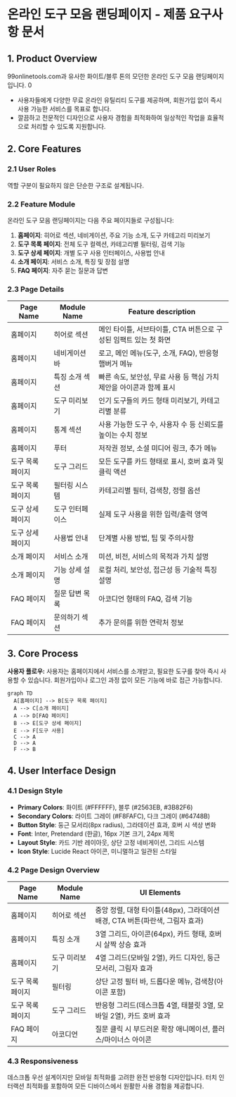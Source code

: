 # 온라인 도구 모음 랜딩페이지 - 제품 요구사항 문서

## 1. Product Overview
99onlinetools.com과 유사한 화이트/블루 톤의 모던한 온라인 도구 모음 랜딩페이지입니다. <mcreference link="https://99onlinetools.com/" index="0">0</mcreference>
- 사용자들에게 다양한 무료 온라인 유틸리티 도구를 제공하며, 회원가입 없이 즉시 사용 가능한 서비스를 목표로 합니다.
- 깔끔하고 전문적인 디자인으로 사용자 경험을 최적화하여 일상적인 작업을 효율적으로 처리할 수 있도록 지원합니다.

## 2. Core Features

### 2.1 User Roles
역할 구분이 필요하지 않은 단순한 구조로 설계됩니다.

### 2.2 Feature Module
온라인 도구 모음 랜딩페이지는 다음 주요 페이지들로 구성됩니다:
1. **홈페이지**: 히어로 섹션, 네비게이션, 주요 기능 소개, 도구 카테고리 미리보기
2. **도구 목록 페이지**: 전체 도구 컬렉션, 카테고리별 필터링, 검색 기능
3. **도구 상세 페이지**: 개별 도구 사용 인터페이스, 사용법 안내
4. **소개 페이지**: 서비스 소개, 특징 및 장점 설명
5. **FAQ 페이지**: 자주 묻는 질문과 답변

### 2.3 Page Details

| Page Name | Module Name | Feature description |
|-----------|-------------|---------------------|
| 홈페이지 | 히어로 섹션 | 메인 타이틀, 서브타이틀, CTA 버튼으로 구성된 임팩트 있는 첫 화면 |
| 홈페이지 | 네비게이션 바 | 로고, 메인 메뉴(도구, 소개, FAQ), 반응형 햄버거 메뉴 |
| 홈페이지 | 특징 소개 섹션 | 빠른 속도, 보안성, 무료 사용 등 핵심 가치 제안을 아이콘과 함께 표시 |
| 홈페이지 | 도구 미리보기 | 인기 도구들의 카드 형태 미리보기, 카테고리별 분류 |
| 홈페이지 | 통계 섹션 | 사용 가능한 도구 수, 사용자 수 등 신뢰도를 높이는 수치 정보 |
| 홈페이지 | 푸터 | 저작권 정보, 소셜 미디어 링크, 추가 메뉴 |
| 도구 목록 페이지 | 도구 그리드 | 모든 도구를 카드 형태로 표시, 호버 효과 및 클릭 액션 |
| 도구 목록 페이지 | 필터링 시스템 | 카테고리별 필터, 검색창, 정렬 옵션 |
| 도구 상세 페이지 | 도구 인터페이스 | 실제 도구 사용을 위한 입력/출력 영역 |
| 도구 상세 페이지 | 사용법 안내 | 단계별 사용 방법, 팁 및 주의사항 |
| 소개 페이지 | 서비스 소개 | 미션, 비전, 서비스의 목적과 가치 설명 |
| 소개 페이지 | 기능 상세 설명 | 로컬 처리, 보안성, 접근성 등 기술적 특징 설명 |
| FAQ 페이지 | 질문 답변 목록 | 아코디언 형태의 FAQ, 검색 기능 |
| FAQ 페이지 | 문의하기 섹션 | 추가 문의를 위한 연락처 정보 |

## 3. Core Process

**사용자 플로우:**
사용자는 홈페이지에서 서비스를 소개받고, 필요한 도구를 찾아 즉시 사용할 수 있습니다. 회원가입이나 로그인 과정 없이 모든 기능에 바로 접근 가능합니다.

```mermaid
graph TD
  A[홈페이지] --> B[도구 목록 페이지]
  A --> C[소개 페이지]
  A --> D[FAQ 페이지]
  B --> E[도구 상세 페이지]
  E --> F[도구 사용]
  C --> A
  D --> A
  F --> B
```

## 4. User Interface Design

### 4.1 Design Style
- **Primary Colors**: 화이트 (#FFFFFF), 블루 (#2563EB, #3B82F6)
- **Secondary Colors**: 라이트 그레이 (#F8FAFC), 다크 그레이 (#64748B)
- **Button Style**: 둥근 모서리(8px radius), 그라데이션 효과, 호버 시 색상 변화
- **Font**: Inter, Pretendard (한글), 16px 기본 크기, 24px 제목
- **Layout Style**: 카드 기반 레이아웃, 상단 고정 네비게이션, 그리드 시스템
- **Icon Style**: Lucide React 아이콘, 미니멀하고 일관된 스타일

### 4.2 Page Design Overview

| Page Name | Module Name | UI Elements |
|-----------|-------------|-------------|
| 홈페이지 | 히어로 섹션 | 중앙 정렬, 대형 타이틀(48px), 그라데이션 배경, CTA 버튼(파란색, 그림자 효과) |
| 홈페이지 | 특징 소개 | 3열 그리드, 아이콘(64px), 카드 형태, 호버 시 살짝 상승 효과 |
| 홈페이지 | 도구 미리보기 | 4열 그리드(모바일 2열), 카드 디자인, 둥근 모서리, 그림자 효과 |
| 도구 목록 페이지 | 필터링 | 상단 고정 필터 바, 드롭다운 메뉴, 검색창(아이콘 포함) |
| 도구 목록 페이지 | 도구 그리드 | 반응형 그리드(데스크톱 4열, 태블릿 3열, 모바일 2열), 카드 호버 효과 |
| FAQ 페이지 | 아코디언 | 질문 클릭 시 부드러운 확장 애니메이션, 플러스/마이너스 아이콘 |

### 4.3 Responsiveness
데스크톱 우선 설계이지만 모바일 최적화를 고려한 완전 반응형 디자인입니다. 터치 인터랙션 최적화를 포함하여 모든 디바이스에서 원활한 사용 경험을 제공합니다.